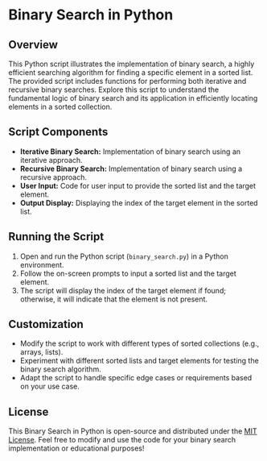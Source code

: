 # Binary Search in Python

## Overview

This Python script illustrates the implementation of binary search, a highly efficient searching algorithm for finding a specific element in a sorted list. The provided script includes functions for performing both iterative and recursive binary searches. Explore this script to understand the fundamental logic of binary search and its application in efficiently locating elements in a sorted collection.

## Script Components

- **Iterative Binary Search:** Implementation of binary search using an iterative approach.
- **Recursive Binary Search:** Implementation of binary search using a recursive approach.
- **User Input:** Code for user input to provide the sorted list and the target element.
- **Output Display:** Displaying the index of the target element in the sorted list.

## Running the Script

1. Open and run the Python script (`binary_search.py`) in a Python environment.
2. Follow the on-screen prompts to input a sorted list and the target element.
3. The script will display the index of the target element if found; otherwise, it will indicate that the element is not present.

## Customization

- Modify the script to work with different types of sorted collections (e.g., arrays, lists).
- Experiment with different sorted lists and target elements for testing the binary search algorithm.
- Adapt the script to handle specific edge cases or requirements based on your use case.

## License

This Binary Search in Python is open-source and distributed under the [MIT License](LICENSE). Feel free to modify and use the code for your binary search implementation or educational purposes!
